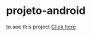 # projeto-android
 
to see this project <a href="https//www.eomathias.github.io/projeto-android">Click here